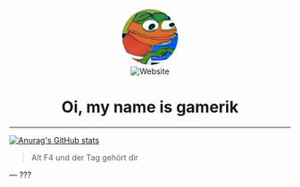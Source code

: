 
<div id="header" align="center">
    <img src="profil.png" class="headerimage" style="border-radius: 100%; height: 100px; width: 100px">
</div>
<div id="badges" align="center">
<img alt="Website" src="https://img.shields.io/website?down_message=offline&up_color=gren&up_message=online&url=https%3A%2F%2Filluminaticraft.de">
</div>
<div align="center">
    <h1>Oi, my name is gamerik</h1>
</div>

---


[![Anurag's GitHub stats](https://github-readme-stats.vercel.app/api?username=ItsGamerik&show_icons=true&theme=transparent)](https://github.com/anuraghazra/github-readme-stats)

> Alt F4 und der Tag gehört dir

— ???